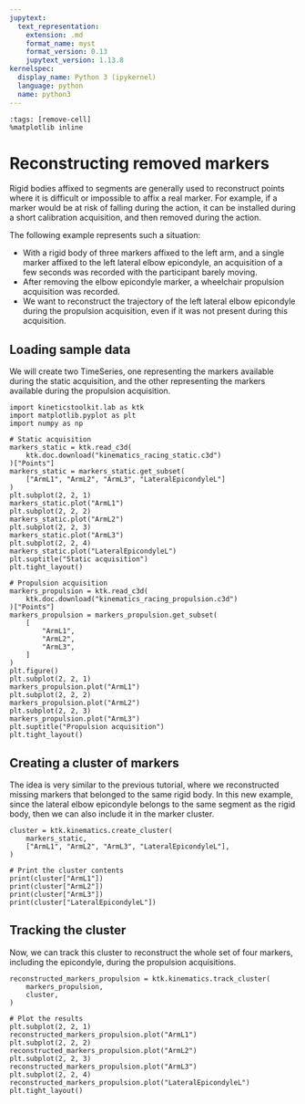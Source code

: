 ```yaml
---
jupytext:
  text_representation:
    extension: .md
    format_name: myst
    format_version: 0.13
    jupytext_version: 1.13.8
kernelspec:
  display_name: Python 3 (ipykernel)
  language: python
  name: python3
---
```


```{code-cell} ipython3
:tags: [remove-cell]
%matplotlib inline
```

# Reconstructing removed markers

Rigid bodies affixed to segments are generally used to reconstruct points where it is difficult or impossible to affix a real marker. For example, if a marker would be at risk of falling during the action, it can be installed during a short calibration acquisition, and then removed during the action.

The following example represents such a situation:
- With a rigid body of three markers affixed to the left arm, and a single marker affixed to the left lateral elbow epicondyle, an acquisition of a few seconds was recorded with the participant barely moving.
- After removing the elbow epicondyle marker, a wheelchair propulsion acquisition was recorded.
- We want to reconstruct the trajectory of the left lateral elbow epicondyle during the propulsion acquisition, even if it was not present during this acquisition.

## Loading sample data

We will create two TimeSeries, one representing the markers available during the static acquisition, and the other representing the markers available during the propulsion acquisition.

```{code-cell} ipython3
import kineticstoolkit.lab as ktk
import matplotlib.pyplot as plt
import numpy as np

# Static acquisition
markers_static = ktk.read_c3d(
    ktk.doc.download("kinematics_racing_static.c3d")
)["Points"]
markers_static = markers_static.get_subset(
    ["ArmL1", "ArmL2", "ArmL3", "LateralEpicondyleL"]
)
plt.subplot(2, 2, 1)
markers_static.plot("ArmL1")
plt.subplot(2, 2, 2)
markers_static.plot("ArmL2")
plt.subplot(2, 2, 3)
markers_static.plot("ArmL3")
plt.subplot(2, 2, 4)
markers_static.plot("LateralEpicondyleL")
plt.suptitle("Static acquisition")
plt.tight_layout()

# Propulsion acquisition
markers_propulsion = ktk.read_c3d(
    ktk.doc.download("kinematics_racing_propulsion.c3d")
)["Points"]
markers_propulsion = markers_propulsion.get_subset(
    [
        "ArmL1",
        "ArmL2",
        "ArmL3",
    ]
)
plt.figure()
plt.subplot(2, 2, 1)
markers_propulsion.plot("ArmL1")
plt.subplot(2, 2, 2)
markers_propulsion.plot("ArmL2")
plt.subplot(2, 2, 3)
markers_propulsion.plot("ArmL3")
plt.suptitle("Propulsion acquisition")
plt.tight_layout()
```

## Creating a cluster of markers

The idea is very similar to the previous tutorial, where we reconstructed missing markers that belonged to the same rigid body. In this new example, since the lateral elbow epicondyle belongs to the same segment as the rigid body, then we can also include it in the marker cluster.

```{code-cell} ipython3
cluster = ktk.kinematics.create_cluster(
    markers_static,
    ["ArmL1", "ArmL2", "ArmL3", "LateralEpicondyleL"],
)

# Print the cluster contents
print(cluster["ArmL1"])
print(cluster["ArmL2"])
print(cluster["ArmL3"])
print(cluster["LateralEpicondyleL"])
```

## Tracking the cluster

Now, we can track this cluster to reconstruct the whole set of four markers, including the epicondyle, during the propulsion acquisitions.

```{code-cell} ipython3
reconstructed_markers_propulsion = ktk.kinematics.track_cluster(
    markers_propulsion,
    cluster,
)

# Plot the results
plt.subplot(2, 2, 1)
reconstructed_markers_propulsion.plot("ArmL1")
plt.subplot(2, 2, 2)
reconstructed_markers_propulsion.plot("ArmL2")
plt.subplot(2, 2, 3)
reconstructed_markers_propulsion.plot("ArmL3")
plt.subplot(2, 2, 4)
reconstructed_markers_propulsion.plot("LateralEpicondyleL")
plt.tight_layout()
```
